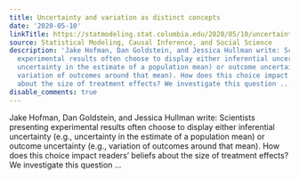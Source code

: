 ```yaml
---
title: Uncertainty and variation as distinct concepts
date: '2020-05-10'
linkTitle: https://statmodeling.stat.columbia.edu/2020/05/10/uncertainty-and-variation-as-distinct-concepts/
source: Statistical Modeling, Causal Inference, and Social Science
description: 'Jake Hofman, Dan Goldstein, and Jessica Hullman write: Scientists presenting
  experimental results often choose to display either inferential uncertainty (e.g.,
  uncertainty in the estimate of a population mean) or outcome uncertainty (e.g.,
  variation of outcomes around that mean). How does this choice impact readers’ beliefs
  about the size of treatment effects? We investigate this question ...'
disable_comments: true
---
```

Jake Hofman, Dan Goldstein, and Jessica Hullman write: Scientists presenting experimental results often choose to display either inferential uncertainty (e.g., uncertainty in the estimate of a population mean) or outcome uncertainty (e.g., variation of outcomes around that mean). How does this choice impact readers’ beliefs about the size of treatment effects? We investigate this question ...